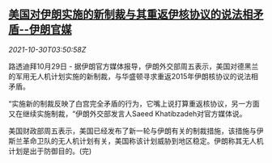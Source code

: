 <!--1635566462000-->
[美国对伊朗实施的新制裁与其重返伊核协议的说法相矛盾--伊朗官媒](https://cn.reuters.com/article/us-sanction-iran-nuclear-1030-idCNKBS2HK032)
------

<div><i>2021-10-30T03:50:58Z</i></div><p>路透迪拜10月29日 - 据伊朗官方媒体报导，伊朗外交部周五表示，美国对德黑兰的军用无人机计划实施的新制裁，与华盛顿寻求重返2015年伊朗核协议的说法相矛盾。</p><p>“实施新的制裁反映了白宫完全矛盾的行为，它嘴上说打算重返核协议，另一方面又在继续实施制裁，“伊朗外交部发言人Saeed Khatibzadeh对官方媒体说。</p><p>美国财政部周五表示，美国已经发布了新一轮与伊朗有关的制裁措施，该措施与伊斯兰革命卫队的无人机计划有关，美国称该计划威胁到地区稳定。伊朗称其无人机计划是出于防御目的。(完)</p>
